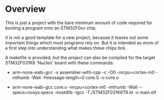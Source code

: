 # Overview

This is just a project with the bare minimum amount of code required for booting a program onto an STM32F0xx chip.

It is not a good template for a new project, because it leaves out some important things which most programs rely on. But it is intended as more of a first step into understanding what makes these chips tick.

A makefile is provided, but the project can also be compiled for the target STM32F031K6 'Nucleo' board with these commands:

* arm-none-eabi-gcc -x assembler-with-cpp -c -O0 -mcpu=cortex-m0 -mthumb -Wall -fmessage-length=0 core.S -o core.o

* arm-none-eabi-gcc core.o -mcpu=cortex-m0 -mthumb -Wall --specs=nosys.specs -nostdlib -lgcc -T./STM32F031K6T6.ld -o main.elf 
